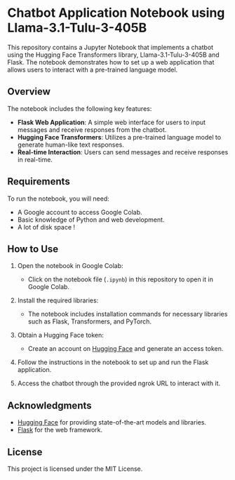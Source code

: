# Chatbot Application Notebook using Llama-3.1-Tulu-3-405B

This repository contains a Jupyter Notebook that implements a chatbot using the Hugging Face Transformers library, Llama-3.1-Tulu-3-405B and Flask. The notebook demonstrates how to set up a web application that allows users to interact with a pre-trained language model.

## Overview

The notebook includes the following key features:

- **Flask Web Application**: A simple web interface for users to input messages and receive responses from the chatbot.
- **Hugging Face Transformers**: Utilizes a pre-trained language model to generate human-like text responses.
- **Real-time Interaction**: Users can send messages and receive responses in real-time.

## Requirements

To run the notebook, you will need:

- A Google account to access Google Colab.
- Basic knowledge of Python and web development.
- A lot of disk space !

## How to Use

1. Open the notebook in Google Colab:
   - Click on the notebook file (`.ipynb`) in this repository to open it in Google Colab.

2. Install the required libraries:
   - The notebook includes installation commands for necessary libraries such as Flask, Transformers, and PyTorch.

3. Obtain a Hugging Face token:
   - Create an account on [Hugging Face](https://huggingface.co/) and generate an access token.

4. Follow the instructions in the notebook to set up and run the Flask application.

5. Access the chatbot through the provided ngrok URL to interact with it.

## Acknowledgments

- [Hugging Face](https://huggingface.co/) for providing state-of-the-art models and libraries.
- [Flask](https://flask.palletsprojects.com/) for the web framework.

## License

This project is licensed under the MIT License. 
